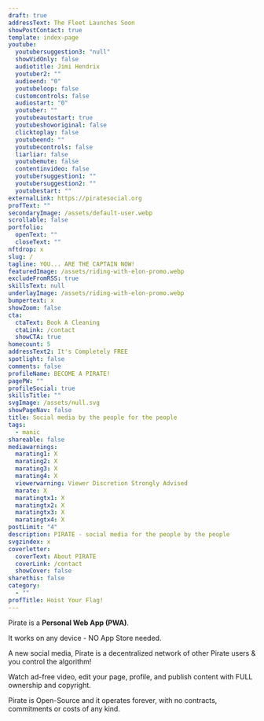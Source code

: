 ```yaml
---
draft: true
addressText: The Fleet Launches Soon
showPostContact: true
template: index-page
youtube:
  youtubersuggestion3: "null"
  showVidOnly: false
  audiotitle: Jimi Hendrix
  youtuber2: ""
  audioend: "0"
  youtubeloop: false
  customcontrols: false
  audiostart: "0"
  youtuber: ""
  youtubeautostart: true
  youtubeshoworiginal: false
  clicktoplay: false
  youtubeend: ""
  youtubecontrols: false
  liarliar: false
  youtubemute: false
  contentinvideo: false
  youtubersuggestion1: ""
  youtubersuggestion2: ""
  youtubestart: ""
externalLink: https://piratesocial.org
profText: ""
secondaryImage: /assets/default-user.webp
scrollable: false
portfolio:
  openText: ""
  closeText: ""
nftdrop: x
slug: /
tagline: YOU... ARE THE CAPTAIN NOW!
featuredImage: /assets/riding-with-elon-promo.webp
excludeFromRSS: true
skillsText: null
underlayImage: /assets/riding-with-elon-promo.webp
bumpertext: x
showZoom: false
cta:
  ctaText: Book A Cleaning
  ctaLink: /contact
  showCTA: true
homecount: 5
addressText2: It's Completely FREE
spotlight: false
comments: false
profileName: BECOME A PIRATE!
pagePW: ""
profileSocial: true
skillsTitle: ""
svgImage: /assets/null.svg
showPageNav: false
title: Social media by the people for the people
tags:
  - manic
shareable: false
mediawarnings:
  marating1: X
  marating2: X
  marating3: X
  marating4: X
  viewerwarning: Viewer Discretion Strongly Advised
  marate: X
  maratingtx1: X
  maratingtx2: X
  maratingtx3: X
  maratingtx4: X
postLimit: "4"
description: PIRATE - social media for the people by the people
svgzindex: x
coverletter:
  coverText: About PIRATE
  coverLink: /contact
  showCover: false
sharethis: false
category:
  - ""
profTitle: Hoist Your Flag!
---
```

Pirate is a <strong>Personal Web App (PWA)</strong>. 

It works on any device - NO App Store needed.

A new social media, Pirate is a decentralized network of other Pirate users &amp; you control the algorithm!

Watch ad-free video, edit your page, profile, and publish content with FULL ownership and copyright.

Pirate is Open-Source and it operates forever, with no contracts, commitments or costs of any kind.

